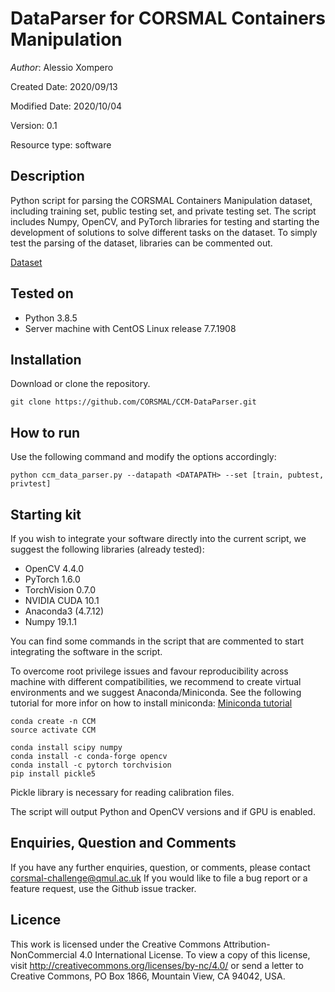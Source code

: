 # DataParser for CORSMAL Containers Manipulation

*Author*: Alessio Xompero

Created Date: 2020/09/13

Modified Date: 2020/10/04

Version: 0.1

Resource type: software

## Description
Python script for parsing the CORSMAL Containers Manipulation dataset, including
training set, public testing set, and private testing set. The script includes
Numpy, OpenCV, and PyTorch libraries for testing and starting the development
of solutions to solve different tasks on the dataset. To simply test the parsing
of the dataset, libraries can be commented out.

[Dataset](http://corsmal.eecs.qmul.ac.uk/containers_manip.html)


## Tested on
* Python 3.8.5
* Server machine with CentOS Linux release 7.7.1908

## Installation
Download or clone the repository.
```
git clone https://github.com/CORSMAL/CCM-DataParser.git
```

## How to run
Use the following command and modify the options accordingly:
```
python ccm_data_parser.py --datapath <DATAPATH> --set [train, pubtest, privtest]
```

## Starting kit
If you wish to integrate your software directly into the current script, we 
suggest the following libraries (already tested):
* OpenCV 4.4.0
* PyTorch 1.6.0
* TorchVision 0.7.0
* NVIDIA CUDA 10.1
* Anaconda3 (4.7.12)
* Numpy 19.1.1

You can find some commands in the script that are commented to start integrating
the software in the script.

To overcome root privilege issues and favour reproducibility across machine with
different compatibilities, we recommend to create virtual environments and we
suggest Anaconda/Miniconda. See the following tutorial for more infor on how to
install miniconda: 
[Miniconda tutorial](https://docs.conda.io/en/latest/miniconda.html)

```
conda create -n CCM
source activate CCM

conda install scipy numpy
conda install -c conda-forge opencv
conda install -c pytorch torchvision
pip install pickle5
```

Pickle library is necessary for reading calibration files.

The script will output Python and OpenCV versions and if GPU is enabled.


## Enquiries, Question and Comments

If you have any further enquiries, question, or comments, please contact 
corsmal-challenge@qmul.ac.uk If you would like to 
file a bug report or a feature request, use the Github issue tracker. 

## Licence
This work is licensed under the Creative Commons Attribution-NonCommercial 4.0 
International License. To view a copy of this license, visit 
http://creativecommons.org/licenses/by-nc/4.0/ or send a letter to 
Creative Commons, PO Box 1866, Mountain View, CA 94042, USA.


